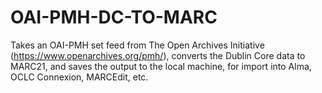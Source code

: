 # OAI-PMH-DC-TO-MARC
Takes an OAI-PMH set feed from The Open Archives Initiative (https://www.openarchives.org/pmh/), converts the Dublin Core data to MARC21, and saves the output to the local machine, for import into Alma, OCLC Connexion, MARCEdit, etc.